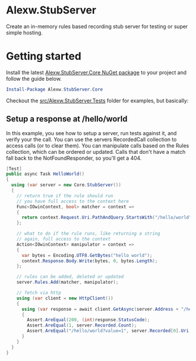 # Alexw.StubServer
Create an in-memory rules based recording stub server for testing or super simple hosting.

# Getting started
Install the latest [Alexw.StubServer.Core NuGet package](https://www.nuget.org/packages/Alexw.StubServer.Core) to your project and follow the guide below.

```powershell
Install-Package Alexw.StubServer.Core
```

Checkout the [src/Alexw.StubServer.Tests](src/Alexw.StubServer.Tests) folder for examples, but basically:

## Setup a response at /hello/world
In this example, you see how to setup a server, run tests against it, and verify your the call.
You can use the servers RecordedCall collection to access calls (or to clear them).
You can manipulate calls based on the Rules collection, which can be ordered or updated.
Calls that don't have a match fall back to the NotFoundResponder, so you'll get a 404.

```csharp
[Test]
public async Task HelloWorld()
{
  using (var server = new Core.StubServer())
  {
    // return true if the rule should run
    // you have full access to the context here
    Func<IOwinContext, bool> matcher = context =>
    {
      return context.Request.Uri.PathAndQuery.StartsWith("/hello/world");
    };

    // what to do if the rule runs, like returning a string
    // again, full access to the context
    Action<IOwinContext> manipulator = context =>
    {
      var bytes = Encoding.UTF8.GetBytes("hello world");
      context.Response.Body.Write(bytes, 0, bytes.Length);
    };

    // rules can be added, deleted or updated
    server.Rules.Add(matcher, manipulator);

    // fetch via http
    using (var client = new HttpClient())
    {
      using (var response = await client.GetAsync(server.Address + "/hello/world?value=1"))
      {
        Assert.AreEqual(200, (int)response.StatusCode);
        Assert.AreEqual(1, server.Recorded.Count);
        Assert.AreEqual("/hello/world?value=1", server.Recorded[0].Uri.PathAndQuery);
      }
    }
  }
}
```
